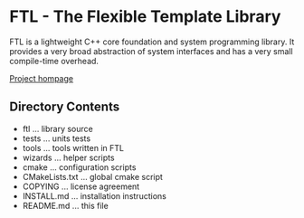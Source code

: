 FTL - The Flexible Template Library
===================================

FTL is a lightweight C++ core foundation and system programming library.
It provides a very broad abstraction of system interfaces and has a very small compile-time overhead.

[Project hompage](http://unclewerner.github.com/libftl)

Directory Contents
------------------

- ftl ... library source
- tests ... units tests
- tools ... tools written in FTL
- wizards ... helper scripts
- cmake ... configuration scripts
- CMakeLists.txt ... global cmake script
- COPYING ... license agreement
- INSTALL.md ... installation instructions
- README.md ... this file
